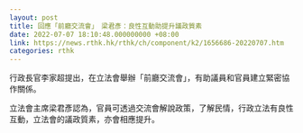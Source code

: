 ```yaml
---
layout: post
title: 回應「前廳交流會」　梁君彥：良性互動助提升議政質素
date: 2022-07-07 18:10:48.000000000 +08:00
link: https://news.rthk.hk/rthk/ch/component/k2/1656686-20220707.htm
categories: rthk
---
```


行政長官李家超提出，在立法會舉辦「前廳交流會」，有助議員和官員建立緊密協作關係。

立法會主席梁君彥認為，官員可透過交流會解說政策，了解民情，行政立法有良性互動，立法會的議政質素，亦會相應提升。

